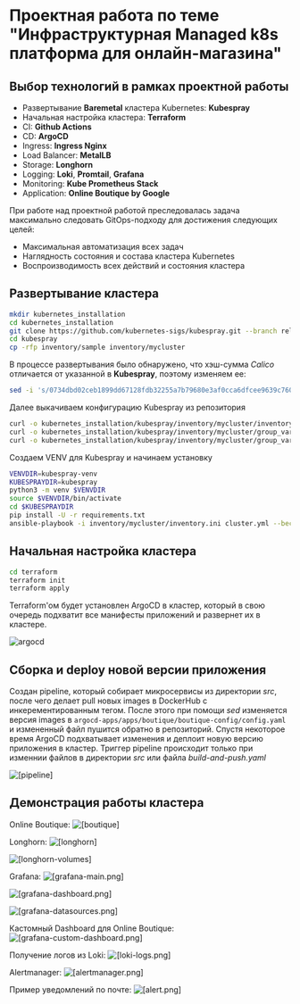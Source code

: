 # Проектная работа по теме "Инфраструктурная Managed k8s платформа для онлайн-магазина"

## Выбор технологий в рамках проектной работы
- Развертывание **Baremetal** кластера Kubernetes: **Kubespray**
- Начальная настройка кластера: **Terraform**
- CI: **Github Actions**
- CD: **ArgoCD**
- Ingress: **Ingress Nginx**
- Load Balancer: **MetalLB**
- Storage: **Longhorn**
- Logging: **Loki**, **Promtail**, **Grafana**
- Monitoring: **Kube Prometheus Stack**
- Application: **Online Boutique by Google**

При работе над проектной работой преследовалась задача максимально следовать GitOps-подходу для достижения следующих целей:
- Максимальная автоматизация всех задач
- Наглядность состояния и состава кластера Kubernetes
- Воспроизводимость всех действий и состояния кластера

## Развертывание кластера

```sh
mkdir kubernetes_installation
cd kubernetes_installation
git clone https://github.com/kubernetes-sigs/kubespray.git --branch release-2.27
cd kubespray
cp -rfp inventory/sample inventory/mycluster
```

В процессе развертывания было обнаружено, что хэш-сумма *Calico* отличается от указанной в **Kubespray**, поэтому изменяем ее:
```sh
sed -i 's/0734dbd02ceb1899dd67128fdb32255a7b79680e3af0cca6dfcee9639c760992/1866b407213b6191627c0ce7be5a0d7c14a016823b3bbc2a6898c57be6c59917/' kubernetes_installation/kubespray/roles/kubespray-defaults/defaults/main/checksums.yml
```

Далее выкачиваем конфигурацию Kubespray из репозитория
```sh
curl -o kubernetes_installation/kubespray/inventory/mycluster/inventory.ini https://raw.githubusercontent.com/ZarenOFF/ZarenOFF_DIPLOMA/refs/heads/main/kubespray/inventory.ini
curl -o kubernetes_installation/kubespray/inventory/mycluster/group_vars/k8s_cluster/k8s-cluster.yml https://raw.githubusercontent.com/ZarenOFF/ZarenOFF_DIPLOMA/refs/heads/main/kubespray/k8s-cluster.yml
curl -o kubernetes_installation/kubespray/inventory/mycluster/group_vars/k8s_cluster/addons.yml https://raw.githubusercontent.com/ZarenOFF/ZarenOFF_DIPLOMA/refs/heads/main/kubespray/addons.yml
```

Создаем VENV для Kubespray и начинаем установку
```sh
VENVDIR=kubespray-venv
KUBESPRAYDIR=kubespray
python3 -m venv $VENVDIR
source $VENVDIR/bin/activate
cd $KUBESPRAYDIR
pip install -U -r requirements.txt
ansible-playbook -i inventory/mycluster/inventory.ini cluster.yml --become
```

## Начальная настройка кластера
```sh
cd terraform
terraform init
terraform apply
```
Terraform'ом будет установлен ArgoCD в кластер, который в свою очередь подхватит все манифесты приложений и развернет их в кластере.

![argocd](https://raw.githubusercontent.com/ZarenOFF/ZarenOFF_DIPLOMA/refs/heads/main/screenshots/argocd_main.png "argocd")

## Сборка и deploy новой версии приложения
Создан pipeline, который собирает микросервисы из директории *src*, после чего делает pull новых images в DockerHub с инкерементированным тегом. После этого при помощи *sed* изменяется версия images в `argocd-apps/apps/boutique/boutique-config/config.yaml` и измененный файл пушится обратно в репозиторий. Спустя некоторое время ArgoCD подхватывает изменения и деплоит новую версию приложения в кластер.
Триггер pipeline происходит только при изменнии файлов в директории *src* или файла *build-and-push.yaml*

![[pipeline]](https://raw.githubusercontent.com/ZarenOFF/ZarenOFF_DIPLOMA/refs/heads/main/screenshots/pipeline.png "pipeline")

## Демонстрация работы кластера
Online Boutique:
![[boutique]](https://raw.githubusercontent.com/ZarenOFF/ZarenOFF_DIPLOMA/refs/heads/main/screenshots/boutique.png "boutique.png")

Longhorn:
![[longhorn]](https://raw.githubusercontent.com/ZarenOFF/ZarenOFF_DIPLOMA/refs/heads/main/screenshots/longhorn.png "longhorn")

![[longhorn-volumes]](https://raw.githubusercontent.com/ZarenOFF/ZarenOFF_DIPLOMA/refs/heads/main/screenshots/longhorn-volumes.png "longhorn-volumes")

Grafana:
![[grafana-main.png]](https://raw.githubusercontent.com/ZarenOFF/ZarenOFF_DIPLOMA/refs/heads/main/screenshots/grafana-main.png "grafana-main.png")

![[grafana-dashboard.png]](https://raw.githubusercontent.com/ZarenOFF/ZarenOFF_DIPLOMA/refs/heads/main/screenshots/grafana-dashboard.png "grafana-dashboard.png")

![[grafana-datasources.png]](https://raw.githubusercontent.com/ZarenOFF/ZarenOFF_DIPLOMA/refs/heads/main/screenshots/grafana-datasources.png "grafana-datasources.png")

Кастомный Dashboard для Online Boutique:
![[grafana-custom-dashboard.png]](https://raw.githubusercontent.com/ZarenOFF/ZarenOFF_DIPLOMA/refs/heads/main/screenshots/grafana-custom-dashboard.png "grafana-custom-dashboard.png")

Получение логов из Loki:
![[loki-logs.png]](https://raw.githubusercontent.com/ZarenOFF/ZarenOFF_DIPLOMA/refs/heads/main/screenshots/loki-logs.png "loki-logs.png")

Alertmanager:
![[alertmanager.png]](https://raw.githubusercontent.com/ZarenOFF/ZarenOFF_DIPLOMA/refs/heads/main/screenshots/alertmanager.png "alertmanager.png")

Пример уведомлений по почте:
![[alert.png]](https://raw.githubusercontent.com/ZarenOFF/ZarenOFF_DIPLOMA/refs/heads/main/screenshots/alert.png "alert.png")
